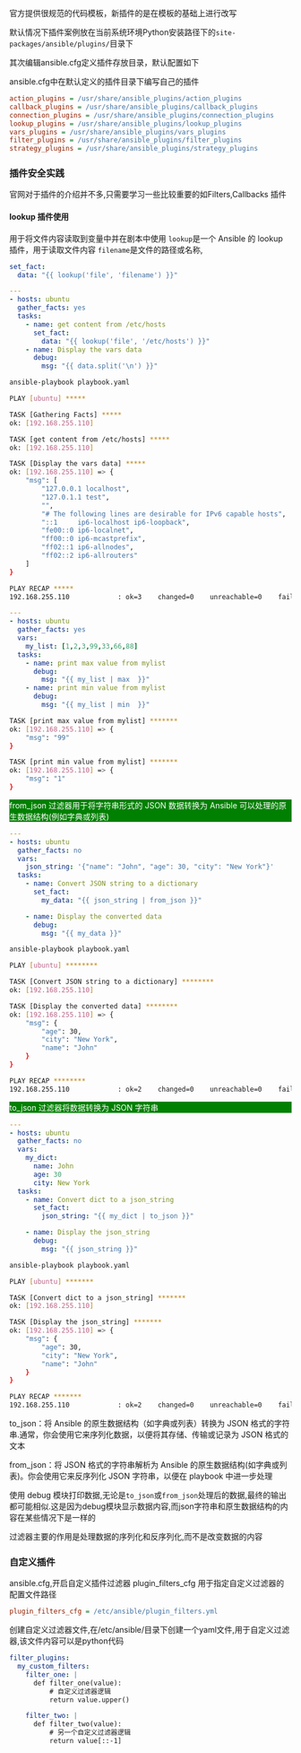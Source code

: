 官方提供很规范的代码模板，新插件的是在模板的基础上进行改写

默认情况下插件案例放在当前系统环境Python安装路径下的`site-packages/ansible/plugins/`目录下

其次编辑ansible.cfg定义插件存放目录，默认配置如下

ansible.cfg中在默认定义的插件目录下编写自己的插件

```ini
action_plugins = /usr/share/ansible_plugins/action_plugins
callback_plugins = /usr/share/ansible_plugins/callback_plugins
connection_plugins = /usr/share/ansible_plugins/connection_plugins
lookup_plugins = /usr/share/ansible_plugins/lookup_plugins
vars_plugins = /usr/share/ansible_plugins/vars_plugins
filter_plugins = /usr/share/ansible_plugins/filter_plugins
strategy_plugins = /usr/share/ansible_plugins/strategy_plugins
```

### 插件安全实践
官网对于插件的介绍并不多,只需要学习一些比较重要的如Filters,Callbacks
插件

#### lookup 插件使用
用于将文件内容读取到变量中并在剧本中使用
`lookup`是一个 Ansible 的 lookup 插件，用于读取文件内容
`filename`是文件的路径或名称,
```yaml
set_fact:
  data: "{{ lookup('file', 'filename') }}"
```

```yaml
---
- hosts: ubuntu
  gather_facts: yes
  tasks:
    - name: get content from /etc/hosts
      set_fact:
        data: "{{ lookup('file', '/etc/hosts') }}"
    - name: Display the vars data
      debug:
        msg: "{{ data.split('\n') }}"
```

```bash
ansible-playbook playbook.yaml

PLAY [ubuntu] *****

TASK [Gathering Facts] *****
ok: [192.168.255.110]

TASK [get content from /etc/hosts] *****
ok: [192.168.255.110]

TASK [Display the vars data] *****
ok: [192.168.255.110] => {
    "msg": [
        "127.0.0.1 localhost",
        "127.0.1.1 test",
        "",
        "# The following lines are desirable for IPv6 capable hosts",
        "::1     ip6-localhost ip6-loopback",
        "fe00::0 ip6-localnet",
        "ff00::0 ip6-mcastprefix",
        "ff02::1 ip6-allnodes",
        "ff02::2 ip6-allrouters"
    ]
}

PLAY RECAP *****
192.168.255.110            : ok=3    changed=0    unreachable=0    failed=0    skipped=0    rescued=0    ignored=0   

```

```yaml
---
- hosts: ubuntu
  gather_facts: yes
  vars:
    my_list: [1,2,3,99,33,66,88]
  tasks:
    - name: print max value from mylist
      debug:
        msg: "{{ my_list | max  }}"
    - name: print min value from mylist
      debug:
        msg: "{{ my_list | min  }}"
```

```bash
TASK [print max value from mylist] *******
ok: [192.168.255.110] => {
    "msg": "99"
}

TASK [print min value from mylist] *******
ok: [192.168.255.110] => {
    "msg": "1"
}

```

<p style="background-color: rgba(0, 128, 0, 1); color: rgba(255, 255, 255, 1)">from_json 过滤器用于将字符串形式的 JSON 数据转换为 Ansible 可以处理的原生数据结构(例如字典或列表)</p>



```yaml
---
- hosts: ubuntu
  gather_facts: no
  vars:
    json_string: '{"name": "John", "age": 30, "city": "New York"}'
  tasks:
    - name: Convert JSON string to a dictionary
      set_fact:
        my_data: "{{ json_string | from_json }}"

    - name: Display the converted data
      debug:
        msg: "{{ my_data }}"
```

```bash
ansible-playbook playbook.yaml

PLAY [ubuntu] ********

TASK [Convert JSON string to a dictionary] ********
ok: [192.168.255.110]

TASK [Display the converted data] ********
ok: [192.168.255.110] => {
    "msg": {
        "age": 30,
        "city": "New York",
        "name": "John"
    }
}

PLAY RECAP ********
192.168.255.110            : ok=2    changed=0    unreachable=0    failed=0    skipped=0    rescued=0    ignored=0  
```
<p style="background-color: rgba(0, 128, 0, 1); color: rgba(255, 255, 255, 1)">to_json 过滤器将数据转换为 JSON 字符串</p>

```yaml
---
- hosts: ubuntu
  gather_facts: no
  vars:
    my_dict:
      name: John
      age: 30
      city: New York
  tasks:
    - name: Convert dict to a json_string
      set_fact:
        json_string: "{{ my_dict | to_json }}"

    - name: Display the json_string
      debug:
        msg: "{{ json_string }}"

```

```bash
ansible-playbook playbook.yaml

PLAY [ubuntu] *******

TASK [Convert dict to a json_string] *******
ok: [192.168.255.110]

TASK [Display the json_string] *******
ok: [192.168.255.110] => {
    "msg": {
        "age": 30,
        "city": "New York",
        "name": "John"
    }
}

PLAY RECAP *******
192.168.255.110            : ok=2    changed=0    unreachable=0    failed=0    skipped=0    rescued=0    ignored=0 
```

to_json：将 Ansible 的原生数据结构（如字典或列表）转换为 JSON 格式的字符串.通常，你会使用它来序列化数据，以便将其存储、传输或记录为 JSON 格式的文本

from_json：将 JSON 格式的字符串解析为 Ansible 的原生数据结构(如字典或列表)。你会使用它来反序列化 JSON 字符串，以便在 playbook 中进一步处理

使用 debug 模块打印数据,无论是`to_json`或`from_json`处理后的数据,最终的输出都可能相似.这是因为debug模块显示数据内容,而json字符串和原生数据结构的内容在某些情况下是一样的

过滤器主要的作用是处理数据的序列化和反序列化,而不是改变数据的内容

### 自定义插件
ansible.cfg,开启自定义插件过滤器
plugin_filters_cfg 用于指定自定义过滤器的配置文件路径
```ini
plugin_filters_cfg = /etc/ansible/plugin_filters.yml
```

创建自定义过滤器文件,在/etc/ansible/目录下创建一个yaml文件,用于自定义过滤器,该文件内容可以是python代码

```yaml
filter_plugins:
  my_custom_filters:
    filter_one: |
      def filter_one(value):
          # 自定义过滤器逻辑
          return value.upper()

    filter_two: |
      def filter_two(value):
          # 另一个自定义过滤器逻辑
          return value[::-1]

```
